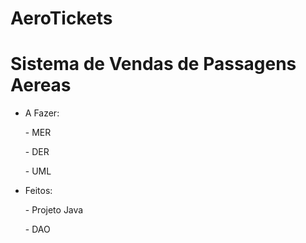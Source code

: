 # AeroTickets
# Sistema de Vendas de Passagens Aereas


* A Fazer:
	<p>- MER </p>
  	<p>- DER </p>
  	<p>- UML </p>

* Feitos:
	<p>- Projeto Java </p>
  	<p>- DAO </p>
